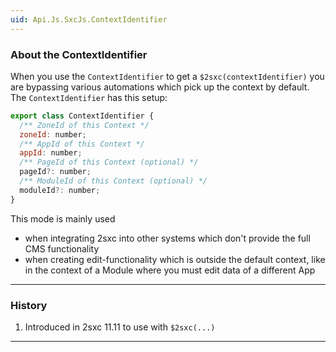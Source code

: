 ```yaml
---
uid: Api.Js.SxcJs.ContextIdentifier
---
```


### About the ContextIdentifier

When you use the `ContextIdentifier` to get a `$2sxc(contextIdentifier)` you are bypassing various automations which pick up the context by default.
The `ContextIdentifier` has this setup:

```js
export class ContextIdentifier {
  /** ZoneId of this Context */
  zoneId: number;
  /** AppId of this Context */
  appId: number;
  /** PageId of this Context (optional) */
  pageId?: number;
  /** ModuleId of this Context (optional) */
  moduleId?: number;
}
```

This mode is mainly used

* when integrating 2sxc into other systems which don't provide the full CMS functionality
* when creating edit-functionality which is outside the default context, like in the context of a Module where you must edit data of a different App

---

### History

1. Introduced in 2sxc 11.11 to use with `$2sxc(...)`

---
